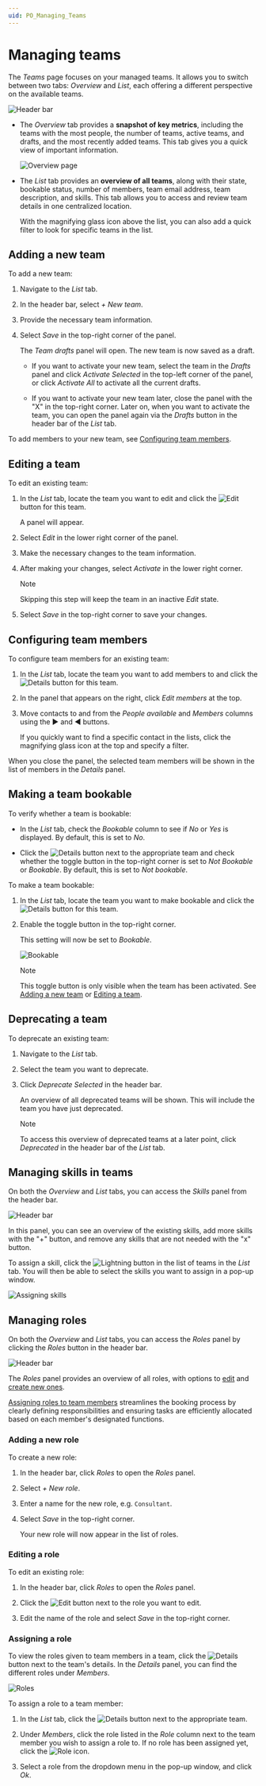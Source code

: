 ```yaml
---
uid: PO_Managing_Teams
---
```


# Managing teams

The *Teams* page focuses on your managed teams. It allows you to switch between two tabs: *Overview* and *List*, each offering a different perspective on the available teams.

![Header bar](~/solutions/images/Teams_Header_Bar.png)

- The *Overview* tab provides a **snapshot of key metrics**, including the teams with the most people, the number of teams, active teams, and drafts, and the most recently added teams. This tab gives you a quick view of important information.

  ![Overview page](~/solutions/images/PO_Teams_Overview_Example.png)

- The *List* tab provides an **overview of all teams**, along with their state, bookable status, number of members, team email address, team description, and skills. This tab allows you to access and review team details in one centralized location.

  With the magnifying glass icon above the list, you can also add a quick filter to look for specific teams in the list.

## Adding a new team

To add a new team:

1. Navigate to the *List* tab.

1. In the header bar, select *+ New team*.

1. Provide the necessary team information.

1. Select *Save* in the top-right corner of the panel.

   The *Team drafts* panel will open. The new team is now saved as a draft.

   - If you want to activate your new team, select the team in the *Drafts* panel and click *Activate Selected* in the top-left corner of the panel, or click *Activate All* to activate all the current drafts.

   - If you want to activate your new team later, close the panel with the "X" in the top-right corner. Later on, when you want to activate the team, you can open the panel again via the *Drafts* button in the header bar of the *List* tab.

To add members to your new team, see [Configuring team members](#configuring-team-members).

## Editing a team

To edit an existing team:

1. In the *List* tab, locate the team you want to edit and click the ![Edit](~/solutions/images/PO_Edit.png) button for this team.

   A panel will appear.

1. Select *Edit* in the lower right corner of the panel.

1. Make the necessary changes to the team information.

1. After making your changes, select *Activate* in the lower right corner.

   > [!NOTE]
   > Skipping this step will keep the team in an inactive *Edit* state.

1. Select *Save* in the top-right corner to save your changes.

## Configuring team members

To configure team members for an existing team:

1. In the *List* tab, locate the team you want to add members to and click the ![Details](~/solutions/images/PO_Details.png) button for this team.

1. In the panel that appears on the right, click *Edit members* at the top.

1. Move contacts to and from the *People available* and *Members* columns using the ► and ◄ buttons.

   If you quickly want to find a specific contact in the lists, click the magnifying glass icon at the top and specify a filter.

When you close the panel, the selected team members will be shown in the list of members in the *Details* panel.

## Making a team bookable

To verify whether a team is bookable:

- In the *List* tab, check the *Bookable* column to see if *No* or *Yes* is displayed. By default, this is set to *No*.

- Click the ![Details](~/solutions/images/PO_Details.png) button next to the appropriate team and check whether the toggle button in the top-right corner is set to *Not Bookable* or *Bookable*. By default, this is set to *Not bookable*.

To make a team bookable:

1. In the *List* tab, locate the team you want to make bookable and click the ![Details](~/solutions/images/PO_Details.png) button for this team.

1. Enable the toggle button in the top-right corner.

   This setting will now be set to *Bookable*.

   ![Bookable](~/solutions/images/PO_Bookable.png)

   > [!NOTE]
   > This toggle button is only visible when the team has been activated. See [Adding a new team](#adding-a-new-team) or [Editing a team](#editing-a-team).

## Deprecating a team

To deprecate an existing team:

1. Navigate to the *List* tab.

1. Select the team you want to deprecate.

1. Click *Deprecate Selected* in the header bar.

   An overview of all deprecated teams will be shown. This will include the team you have just deprecated.

   > [!NOTE]
   > To access this overview of deprecated teams at a later point, click *Deprecated* in the header bar of the *List* tab.

## Managing skills in teams

On both the *Overview* and *List* tabs, you can access the *Skills* panel from the header bar.

![Header bar](~/solutions/images/PO_Skills_Header_Bar.png)

In this panel, you can see an overview of the existing skills, add more skills with the "+" button, and remove any skills that are not needed with the "x" button.

To assign a skill, click the ![Lightning](~/solutions/images/PO_Skills.png) button in the list of teams in the *List* tab. You will then be able to select the skills you want to assign in a pop-up window.

![Assigning skills](~/solutions/images/Assigning_Skills.png)

## Managing roles

On both the *Overview* and *List* tabs, you can access the *Roles* panel by clicking the *Roles* button in the header bar.

![Header bar](~/solutions/images/PO_Roles_Header_Bar.png)

The *Roles* panel provides an overview of all roles, with options to [edit](#editing-a-role) and [create new ones](#adding-a-new-role).

[Assigning roles to team members](#assigning-a-role) streamlines the booking process by clearly defining responsibilities and ensuring tasks are efficiently allocated based on each member's designated functions.

### Adding a new role

To create a new role:

1. In the header bar, click *Roles* to open the *Roles* panel.

1. Select *+ New role*.

1. Enter a name for the new role, e.g. `Consultant`.

1. Select *Save* in the top-right corner.

   Your new role will now appear in the list of roles.

### Editing a role

To edit an existing role:

1. In the header bar, click *Roles* to open the *Roles* panel.

1. Click the ![Edit](~/solutions/images/PO_Edit.png) button next to the role you want to edit.

1. Edit the name of the role and select *Save* in the top-right corner.

### Assigning a role

To view the roles given to team members in a team, click the ![Details](~/solutions/images/PO_Details.png) button next to the team's details. In the *Details* panel, you can find the different roles under *Members*.

![Roles](~/solutions/images/PO_Roles.png)

To assign a role to a team member:

1. In the *List* tab, click the ![Details](~/solutions/images/PO_Details.png) button next to the appropriate team.

1. Under *Members*, click the role listed in the *Role* column next to the team member you wish to assign a role to. If no role has been assigned yet, click the ![Role](~/solutions/images/PO_Role_Icon.png) icon.

1. Select a role from the dropdown menu in the pop-up window, and click *Ok*.
